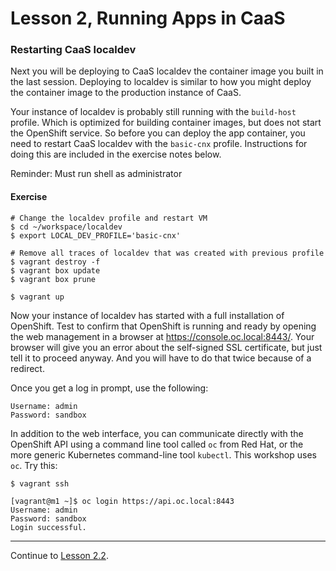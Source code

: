 # Lesson 2, Running Apps in CaaS

### Restarting CaaS localdev

Next you will be deploying to CaaS localdev the container image you built in the last session. Deploying to localdev is similar to how you might deploy the container image to the production instance of CaaS.

Your instance of localdev is probably still running with the `build-host` profile. Which is optimized for building container images, but does not start the OpenShift service. So before you can deploy the app container, you need to restart CaaS localdev with the `basic-cnx` profile. Instructions for doing this are included in the exercise notes below.

Reminder: Must run shell as administrator

#### Exercise

```
# Change the localdev profile and restart VM
$ cd ~/workspace/localdev
$ export LOCAL_DEV_PROFILE='basic-cnx'

# Remove all traces of localdev that was created with previous profile
$ vagrant destroy -f
$ vagrant box update
$ vagrant box prune

$ vagrant up
```

Now your instance of localdev has started with a full installation of OpenShift. Test to confirm that OpenShift is running and ready by opening the web management in a browser at https://console.oc.local:8443/. Your browser will give you an error about the self-signed SSL certificate, but just tell it to proceed anyway. And you will have to do that twice because of a redirect.

Once you get a log in prompt, use the following:

```
Username: admin
Password: sandbox
```

In addition to the web interface, you can communicate directly with the OpenShift API using a command line tool called `oc` from Red Hat, or the more generic Kubernetes command-line tool `kubectl`. This workshop uses `oc`. Try this:
```
$ vagrant ssh

[vagrant@m1 ~]$ oc login https://api.oc.local:8443
Username: admin
Password: sandbox
Login successful.
```

<!---
If you get an error like, "no such host" or "couldn't resolve host", the issue is likely with the name resolution of `console.oc.local`. The localdev installation runs a local DNS service to provide name resolution for the `oc.local` domain. Sometimes, you will need to wait a bit longer for the DNS service to start, or manually flush your DNS cache with `ipconfig /flushdns` on Windows (or escape the fwd slash in Git Bash like `ipconfig //flushdns`).
-->
---  

Continue to [Lesson 2.2](./lesson2.2.md).
